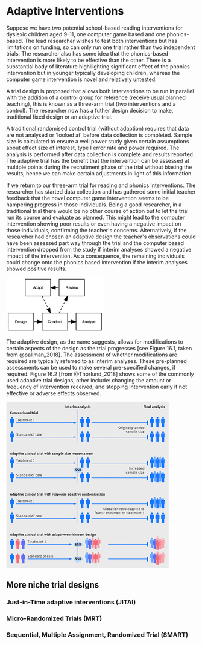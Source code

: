 # Adaptive Interventions



Suppose we have two potential school-based reading interventions for dyslexic children aged 9-11, one computer game based and one phonics-based. The lead researcher wishes to test both interventions but has limitations on funding, so can only run one trial rather than two independent trials. The researcher also has some idea that the phonics-based intervention is more likely to be effective than the other. There is a substantial body of literature highllighting significant effect of the phonics intervention but in younger typically developing children, whereas the computer game intervention is novel and relatively untested.

A trial design is proposed that allows both interventions to be run in parallel with the addition of a control group for reference (receive usual planned teaching), this is known as a three-arm trial (two interventions and a control). The researcher now has a futher design decision to make, traditional fixed design or an adaptive trial. 

A traditional randomised control trial (without adaption) requires that data are not analysed or 'looked at' before data collection is completed. Sample size is calculated to ensure a well power study given certain assumptions about effect size of interest, type I error rate and power required. The analysis is performed after data collection is complete and results reported. The adaptive trial has the benefit that the intervention can be assessed at multiple points during the recruitment phase of the trial without biasing the results, hence we can make certain adjustments in light of this information.

If we return to our three-arm trial for reading and phonics interventions. The researcher has started data collection and has gathered some initial teacher feedback that the novel computer game intervention seems to be hampering progress in those individuals. Being a good researcher, in a traditional trial there would be no other course of action but to let the trial run its course and evaluate as planned. This might lead to the computer intervention showing poor results or even having a negative impact on those individuals, confirming the teacher's concerns. Alternatively, if the researcher had chosen an adaptive design the teacher's observations could have been assessed part way through the trial and the computer based intervention dropped from the study if interim analyses showed a negative impact of the intervention. As a consequence, the remaining individuals could change onto the phonics based intervention if the interim analyses showed positive results.  



![Figure 16.1: Flow diagram of adaptive trial](flow_16_1.png)

The adaptive design, as the name suggests, allows for modifications to certain aspects of the design as the trial progresses [see Figure 16.1, taken from @pallman_2018]. The assessment of whether modifications are required are typically referred to as interim analyses. These pre-planned assessments can be used to make several pre-specified changes, if required. Figure 16.2 [from @Thorlund_2018] shows some of the commonly used adaptive trial designs, other include: changing the amount or frequency of intervention received, and stopping intervention early if not effective or adverse effects observed.

![Figure 16.2: Commonly used adaptive designs](adaptive_designs.gif)

  




## More niche trial designs

### Just-in-Time adaptive interventions (JITAI)

### Micro-Randomized Trials (MRT)

### Sequential, Multiple Assignment, Randomized Trial (SMART)
